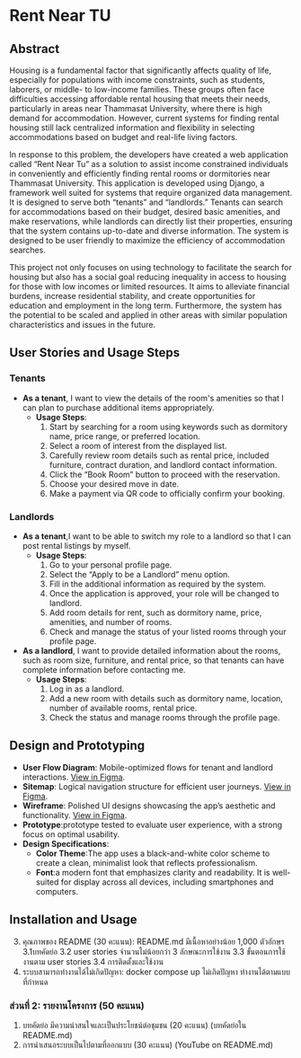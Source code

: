 
# Rent Near TU

## Abstract

Housing is a fundamental factor that significantly affects quality of life, especially for populations with income constraints, such as students, laborers, or middle- to low-income families. These groups often face difficulties accessing affordable rental housing that meets their needs, particularly in areas near Thammasat University, where there is high demand for accommodation. However, current systems for finding rental housing still lack centralized information and flexibility in selecting accommodations based on budget and real-life living factors.

In response to this problem, the developers have created a web application called “Rent Near Tu” as a solution to assist income constrained individuals in conveniently and efficiently finding rental rooms or dormitories near Thammasat University. This application is developed using Django, a framework well suited for systems that require organized data management. It is designed to serve both “tenants” and “landlords.” Tenants can search for accommodations based on their budget, desired basic amenities, and make reservations, while landlords can directly list their properties, ensuring that the system contains up-to-date and diverse information. The system is designed to be user friendly to maximize the efficiency of accommodation searches.

This project not only focuses on using technology to facilitate the search for housing but also has a social goal reducing inequality in access to housing for those with low incomes or limited resources. It aims to alleviate financial burdens, increase residential stability, and create opportunities for education and employment in the long term. Furthermore, the system has the potential to be scaled and applied in other areas with similar population characteristics and issues in the future.



## User Stories and Usage Steps

### Tenants
- **As a tenant**, I want to view the details of the room's amenities so that I can plan to purchase additional items appropriately.
  - **Usage Steps**:
    1. Start by searching for a room using keywords such as dormitory name, price range, or preferred location.
    2. Select a room of interest from the displayed list.
    3. Carefully review room details such as rental price, included furniture, contract duration, and landlord contact information.
    4. Click the “Book Room” button to proceed with the reservation.
    5. Choose your desired move in date.
    6. Make a payment via QR code to officially confirm your booking.
### Landlords
- **As a tenant**,I want to be able to switch my role to a landlord so that I can post rental listings by myself.
  - **Usage Steps**:
    1. Go to your personal profile page.
    2. Select the “Apply to be a Landlord” menu option.
    3. Fill in the additional information as required by the system.
    4. Once the application is approved, your role will be changed to landlord.
    5. Add room details for rent, such as dormitory name, price, amenities, and number of rooms.
    6. Check and manage the status of your listed rooms through your profile page.
- **As a landlord**, I want to provide detailed information about the rooms, such as room size, furniture, and rental price, so that tenants can have complete information before contacting me.
  - **Usage Steps**:
    1. Log in as a landlord.
    2. Add a new room with details such as dormitory name, location, number of available rooms, rental price.
    3. Check the status and manage rooms through the profile page.
## Design and Prototyping
- **User Flow Diagram**: Mobile-optimized flows for tenant and landlord interactions. [View in Figma](https://www.figma.com/design/ucFm2O23q7mJ3CoAeuyKqi/Rent-near-TU).
- **Sitemap**: Logical navigation structure for efficient user journeys. [View in Figma](https://www.figma.com/design/ucFm2O23q7mJ3CoAeuyKqi/Rent-near-TU).
- **Wireframe**: Polished UI designs showcasing the app’s aesthetic and functionality. [View in Figma](https://www.figma.com/design/ucFm2O23q7mJ3CoAeuyKqi/Rent-near-TU).
- **Prototype**:prototype tested to evaluate user experience, with a strong focus on optimal usability.
- **Design Specifications**:
  - **Color Theme**:The app uses a black-and-white color scheme to create a clean, minimalist look that reflects professionalism.
  - **Font**:a modern font that emphasizes clarity and readability. It is well-suited for display across all devices, including smartphones and computers.

## Installation and Usage
  





3. คุณภาพของ README (30 คะแนน): README.md มีเนื้อหาอย่างน้อย 1,000 ตัวอักษร
3.1บทคัดย่อ
3.2 user stories จำนวนไม่น้อยกว่า 3 ลักษณะการใช้งาน
3.3 ขั้นตอนการใช้งานตาม user stories
3.4 การติดตั้งและใช้งาน
4. ระบบสามารถทำงานได้ไม่เกิดปัญหา: docker compose up ไม่เกิดปัญหา ทำงานได้ตามแบบที่กำหนด
### ส่วนที่ 2: รายงานโครงการ (50 คะแนน)
1. บทคัดย่อ มีความน่าสนใจและเป็นประโยชน์ต่อชุมชน (20 คะแนน) (บทคัดย่อใน README.md)
2. การนำเสนอระบบเป็นไปตามที่ออกแบบ (30 คะแนน) (YouTube on README.md)

 

